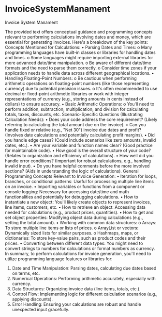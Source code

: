 # InvoiceSystemManament
Invoice System Manament

The provided text offers conceptual guidance and programming concepts relevant to performing calculations involving dates and money, which are essential for generating invoices. Here's a breakdown of the key points:
Concepts Mentioned for Calculations:
•	Parsing Dates and Times: 
o	Many programming languages have built-in classes or libraries for handling dates and times.
o	Some languages might require importing external libraries for more advanced date/time manipulation.
o	Be aware of different date/time formats and the need to parse them correctly.
o	Consider time zones if your application needs to handle data across different geographical locations.
•	Handling Floating-Point Numbers: 
o	Be cautious when performing arithmetic operations on floating-point numbers (like those representing currency) due to potential precision issues.
o	It's often recommended to use decimal or fixed-point arithmetic libraries or work with integer representations of currency (e.g., storing amounts in cents instead of dollars) to ensure accuracy.
•	Basic Arithmetic Operations: 
o	You'll need to perform addition, subtraction, multiplication, and division for calculating totals, taxes, discounts, etc.
Scenario-Specific Questions (Illustrating Calculation Needs):
•	Does your code address the core requirement? (Likely referring to calculating the total amount due on the invoice).
•	Can you handle fixed or relative (e.g., "Net 30") invoice due dates and profit? (Involves date calculations and potentially calculating profit margins).
•	Did you handle edge cases? (Could include scenarios like zero amounts, invalid dates, etc.).
•	Are your variable and function names clear? (Good practice for maintainable code).
•	How good is the overall structure of your code? (Relates to organization and efficiency of calculations).
•	How well did you handle error conditions? (Important for robust calculations, e.g., handling invalid input).
•	Do you have helpful comments before the more involved sections? (Aids in understanding the logic of calculations).
General Programming Concepts Relevant to Invoice Generation:
•	Iteration for loops, branches, or conditional patterns: Useful for processing multiple line items on an invoice.
•	Importing variables or functions from a component or console logging: Necessary for accessing date/time and math functionalities and potentially for debugging calculations.
•	How to instantiate a new object: You'll likely create objects to represent invoices, line items, customers, etc.
•	How to retrieve an object: Accessing data needed for calculations (e.g., product prices, quantities).
•	How to get and set object properties: Modifying object data during calculations (e.g., setting the total amount).
•	Working with common data structures: 
o	Arrays: To store multiple line items or lists of prices.
o	ArrayList or vectors: Dynamically sized lists for similar purposes.
o	Hashmaps, maps, or dictionaries: To store key-value pairs, such as product codes and their prices.
•	Converting between different data types: You might need to convert strings to numbers for calculations or format numbers as currency.
In summary, to perform calculations for invoice generation, you'll need to utilize programming language features or libraries for:
1.	Date and Time Manipulation: Parsing dates, calculating due dates based on terms, etc.
2.	Numerical Operations: Performing arithmetic accurately, especially with currency.
3.	Data Structures: Organizing invoice data (line items, totals, etc.).
4.	Control Flow: Implementing logic for different calculation scenarios (e.g., applying discounts).
5.	Error Handling: Ensuring your calculations are robust and handle unexpected input gracefully.
